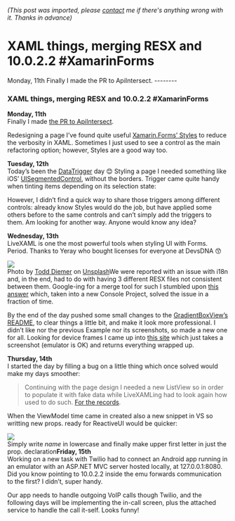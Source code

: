 *(This post was imported, please [contact](#/contact) me if there's anything wrong with it. Thanks in advance)*

  # XAML things, merging RESX and 10.0.2.2 #XamarinForms

   Monday, 11th Finally I made the PR to ApiIntersect.   --------
  
### XAML things, merging RESX and 10.0.2.2 #XamarinForms

**Monday, 11th**  
Finally I made [the PR to ApiIntersect](https://github.com/xamarin/ApiInteresect/pull/3).

Redesigning a page I’ve found quite useful [Xamarin.Forms’ Styles](https://developer.xamarin.com/guides/xamarin-forms/user-interface/styles/) to reduce the verbosity in XAML. Sometimes I just used to see a control as the main refactoring option; however, Styles are a good way too.

**Tuesday, 12th**  
Today’s been the [DataTrigger](https://developer.xamarin.com/guides/xamarin-forms/application-fundamentals/triggers/) day 😊 Styling a page I needed something like iOS’ [UISegmentedControl](https://developer.apple.com/documentation/uikit/uisegmentedcontrol), without the borders. Trigger came quite handy when tinting items depending on its selection state:

<Label Text="Option 1">  
 <Label.Triggers>  
 <DataTrigger TargetType=”Label” Binding=”{Binding Option1Selected}” Value=”false” >  
 <Setter Property=”TextColor” Value=”Red” />  
 </DataTrigger>  
 <DataTrigger TargetType=”Label” Binding=”{Binding Option1Selected}” Value=”true” >  
 <Setter Property=”TextColor” Value=”Green” />  
 </DataTrigger>  
 </Label.Triggers>  
</Label>However, I didn’t find a quick way to share those triggers among different controls: already know Styles would do the job, but have applied some others before to the same controls and can’t simply add the triggers to them. Am looking for another way. Anyone would know any idea?

**Wednesday, 13th**  
LiveXAML is one the most powerful tools when styling UI with Forms. Period. Thanks to Yeray who bought licenses for everyone at DevsDNA 😙

![](https://cdn-images-1.medium.com/max/800/1*ua4EiwJkYsq7uY6kVn6rZw.jpeg)  
Photo by [Todd Diemer](https://unsplash.com/photos/0wdPEt-ufqs?utm_source=unsplash&amp;utm_medium=referral&amp;utm_content=creditCopyText) on [Unsplash](https://unsplash.com/?utm_source=unsplash&amp;utm_medium=referral&amp;utm_content=creditCopyText)We were reported with an issue with i18n and, in the end, had to do with having 3 different RESX files not consistent between them. Google-ing for a merge tool for such I stumbled upon [this answer](https://stackoverflow.com/a/32103645) which, taken into a new Console Project, solved the issue in a fraction of time.

By the end of the day pushed some small changes to the [GradientBoxView’s README](https://github.com/DevsDNA/GradientBoxView), to clear things a little bit, and make it look more professional. I didn’t like nor the previous Example nor its screenshots, so made a new one for all. Looking for device frames I came up into [this site](https://mockuphone.com) which just takes a screenshot (emulator is OK) and returns everything wrapped up.

**Thursday, 14th**  
I started the day by filling a bug on a little thing which once solved would make my days smoother:


> [](https://twitter.com/1Marcos2Cobena/status/941226957861244928)
Continuing with the page design I needed a new ListView so in order to populate it with fake data while LiveXAMLing had to look again how used to do such. [For the records](https://stackoverflow.com/q/28738090).

When the ViewModel time came in created also a new snippet in VS so writting new props. ready for ReactiveUI would be quicker:

![](https://cdn-images-1.medium.com/max/800/1*P0WkSZ3_RGXIyIuefopVuA.png)  
Simply write $name$ in lowercase and finally make upper first letter in just the prop. declaration**Friday, 15th**  
Working on a new task with Twilio had to connect an Android app running in an emulator with an ASP.NET MVC server hosted locally, at 127.0.0.1:8080. Did you know pointing to 10.0.2.2 inside the emu forwards communication to the first? I didn’t, super handy.

Our app needs to handle outgoing VoIP calls though Twilio, and the following days will be implementing the in-call screen, plus the attached service to handle the call it-self. Looks funny!